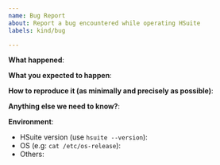```yaml
---
name: Bug Report
about: Report a bug encountered while operating HSuite
labels: kind/bug

---
```


<!-- Please use this template while reporting a bug and provide as much info as possible. Not doing so may result in your bug not being addressed in a timely manner. Thanks!-->


**What happened**:

**What you expected to happen**:

**How to reproduce it (as minimally and precisely as possible)**:

**Anything else we need to know?**:

**Environment**:

- HSuite version (use `hsuite --version`):
- OS (e.g: `cat /etc/os-release`):
- Others:
